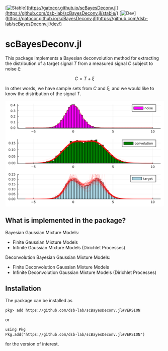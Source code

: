 
[![Stable](https://img.shields.io/badge/docs-stable-blue.svg)](https://gatocor.github.io/scBayesDeconv.jl](https://github.com/dsb-lab/scBayesDeconv.jl/stable/)
[![Dev](https://img.shields.io/badge/docs-dev-blue.svg)](https://gatocor.github.io/scBayesDeconv.jl](https://github.com/dsb-lab/scBayesDeconv.jl/dev/)
# scBayesDeconv.jl

This package implements a Bayesian deconvolution method for extracting the distribution of a target signal $T$ from a measured signal $C$ subject to noise $\xi$:

$$C = T + \xi$$

In other words, we have sample sets from $C$ and $\xi$; and we would like to know the distribution of the signal $T$.

![svg](assets/Artificial%20Convolutions_21_0.svg)
## What is implemented in the package?

Bayesian Gaussian Mixture Models:

 - Finite Gaussian Mixture Models
 - Infinite Gaussian Mixture Models (Dirichlet Processes)

Deconvolution Bayesian Gaussian Mixture Models:

 - Finite Deconvolution Gaussian Mixture Models
 - Infinite Deconvolution Gaussian Mixture Models (Dirichlet Processes)
## Installation

The package can be installed as

```
pkg> add https://github.com/dsb-lab/scBayesDeconv.jl#VERSION
```

or 

```
using Pkg
Pkg.add("https://github.com/dsb-lab/scBayesDeconv.jl#VERSION")
```
for the version of interest.
